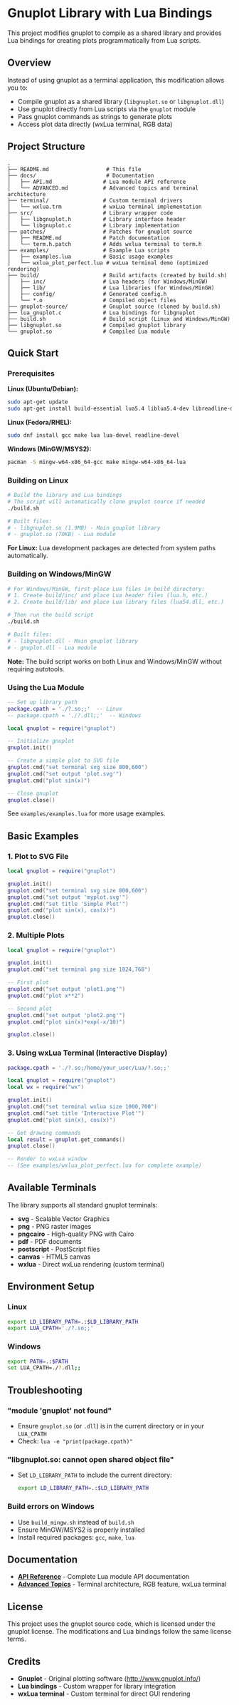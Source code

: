 # Gnuplot Library with Lua Bindings

This project modifies gnuplot to compile as a shared library and provides Lua bindings for creating plots programmatically from Lua scripts.

## Overview

Instead of using gnuplot as a terminal application, this modification allows you to:
- Compile gnuplot as a shared library (`libgnuplot.so` or `libgnuplot.dll`)
- Use gnuplot directly from Lua scripts via the `gnuplot` module
- Pass gnuplot commands as strings to generate plots
- Access plot data directly (wxLua terminal, RGB data)

## Project Structure

```
.
├── README.md                  # This file
├── docs/                      # Documentation
│   ├── API.md                # Lua module API reference
│   └── ADVANCED.md           # Advanced topics and terminal architecture
├── terminal/                 # Custom terminal drivers
│   └── wxlua.trm             # wxLua terminal implementation
├── src/                      # Library wrapper code
│   ├── libgnuplot.h          # Library interface header
│   └── libgnuplot.c          # Library implementation
├── patches/                  # Patches for gnuplot source
│   ├── README.md             # Patch documentation
│   └── term.h.patch          # Adds wxlua terminal to term.h
├── examples/                 # Example Lua scripts
│   ├── examples.lua          # Basic usage examples
│   └── wxlua_plot_perfect.lua # wxLua terminal demo (optimized rendering)
├── build/                    # Build artifacts (created by build.sh)
│   ├── inc/                  # Lua headers (for Windows/MinGW)
│   ├── lib/                  # Lua libraries (for Windows/MinGW)
│   ├── config/               # Generated config.h
│   └── *.o                   # Compiled object files
├── gnuplot-source/           # Gnuplot source (cloned by build.sh)
├── lua_gnuplot.c             # Lua bindings for libgnuplot
├── build.sh                  # Build script (Linux and Windows/MinGW)
├── libgnuplot.so             # Compiled gnuplot library
└── gnuplot.so                # Compiled Lua module
```

## Quick Start

### Prerequisites

**Linux (Ubuntu/Debian):**
```bash
sudo apt-get update
sudo apt-get install build-essential lua5.4 liblua5.4-dev libreadline-dev
```

**Linux (Fedora/RHEL):**
```bash
sudo dnf install gcc make lua lua-devel readline-devel
```

**Windows (MinGW/MSYS2):**
```bash
pacman -S mingw-w64-x86_64-gcc make mingw-w64-x86_64-lua
```

### Building on Linux

```bash
# Build the library and Lua bindings
# The script will automatically clone gnuplot source if needed
./build.sh

# Built files:
# - libgnuplot.so (1.9MB) - Main gnuplot library
# - gnuplot.so (70KB) - Lua module
```

**For Linux:** Lua development packages are detected from system paths automatically.

### Building on Windows/MinGW

```bash
# For Windows/MinGW, first place Lua files in build directory:
# 1. Create build/inc/ and place Lua header files (lua.h, etc.)
# 2. Create build/lib/ and place Lua library files (lua54.dll, etc.)

# Then run the build script
./build.sh

# Built files:
# - libgnuplot.dll - Main gnuplot library
# - gnuplot.dll - Lua module
```

**Note:** The build script works on both Linux and Windows/MinGW without requiring autotools.

### Using the Lua Module

```lua
-- Set up library path
package.cpath = './?.so;;'  -- Linux
-- package.cpath = './?.dll;;'  -- Windows

local gnuplot = require("gnuplot")

-- Initialize gnuplot
gnuplot.init()

-- Create a simple plot to SVG file
gnuplot.cmd("set terminal svg size 800,600")
gnuplot.cmd("set output 'plot.svg'")
gnuplot.cmd("plot sin(x)")

-- Close gnuplot
gnuplot.close()
```

See `examples/examples.lua` for more usage examples.

## Basic Examples

### 1. Plot to SVG File

```lua
local gnuplot = require("gnuplot")

gnuplot.init()
gnuplot.cmd("set terminal svg size 800,600")
gnuplot.cmd("set output 'myplot.svg'")
gnuplot.cmd("set title 'Simple Plot'")
gnuplot.cmd("plot sin(x), cos(x)")
gnuplot.close()
```

### 2. Multiple Plots

```lua
local gnuplot = require("gnuplot")

gnuplot.init()
gnuplot.cmd("set terminal png size 1024,768")

-- First plot
gnuplot.cmd("set output 'plot1.png'")
gnuplot.cmd("plot x**2")

-- Second plot
gnuplot.cmd("set output 'plot2.png'")
gnuplot.cmd("plot sin(x)*exp(-x/10)")

gnuplot.close()
```

### 3. Using wxLua Terminal (Interactive Display)

```lua
package.cpath = './?.so;/home/your_user/Lua/?.so;;'

local gnuplot = require("gnuplot")
local wx = require("wx")

gnuplot.init()
gnuplot.cmd("set terminal wxlua size 1000,700")
gnuplot.cmd("set title 'Interactive Plot'")
gnuplot.cmd("plot sin(x), cos(x)")

-- Get drawing commands
local result = gnuplot.get_commands()
gnuplot.close()

-- Render to wxLua window
-- (See examples/wxlua_plot_perfect.lua for complete example)
```

## Available Terminals

The library supports all standard gnuplot terminals:

- **svg** - Scalable Vector Graphics
- **png** - PNG raster images
- **pngcairo** - High-quality PNG with Cairo
- **pdf** - PDF documents
- **postscript** - PostScript files
- **canvas** - HTML5 canvas
- **wxlua** - Direct wxLua rendering (custom terminal)

## Environment Setup

### Linux
```bash
export LD_LIBRARY_PATH=.:$LD_LIBRARY_PATH
export LUA_CPATH='./?.so;;'
```

### Windows
```bash
export PATH=.:$PATH
set LUA_CPATH=./?.dll;;
```

## Troubleshooting

### "module 'gnuplot' not found"
- Ensure `gnuplot.so` (or `.dll`) is in the current directory or in your `LUA_CPATH`
- Check: `lua -e "print(package.cpath)"`

### "libgnuplot.so: cannot open shared object file"
- Set `LD_LIBRARY_PATH` to include the current directory:
  ```bash
  export LD_LIBRARY_PATH=.:$LD_LIBRARY_PATH
  ```

### Build errors on Windows
- Use `build_mingw.sh` instead of `build.sh`
- Ensure MinGW/MSYS2 is properly installed
- Install required packages: `gcc`, `make`, `lua`

## Documentation

- **[API Reference](docs/API.md)** - Complete Lua module API documentation
- **[Advanced Topics](docs/ADVANCED.md)** - Terminal architecture, RGB feature, wxLua terminal

## License

This project uses the gnuplot source code, which is licensed under the gnuplot license. The modifications and Lua bindings follow the same license terms.

## Credits

- **Gnuplot** - Original plotting software (http://www.gnuplot.info/)
- **Lua bindings** - Custom wrapper for library integration
- **wxLua terminal** - Custom terminal for direct GUI rendering
